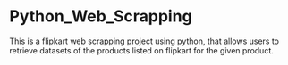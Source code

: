 # Python_Web_Scrapping
This is a flipkart web scrapping project using python, that allows users to retrieve datasets of the products listed on flipkart for the given product. 
